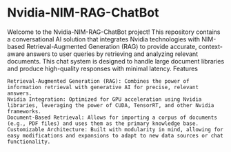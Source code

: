# Nvidia-NIM-RAG-ChatBot

Welcome to the Nvidia-NIM-RAG-ChatBot project! This repository contains a conversational AI solution that integrates Nvidia technologies with NIM-based Retrieval-Augmented Generation (RAG) to provide accurate, context-aware answers to user queries by retrieving and analyzing relevant documents. This chat system is designed to handle large document libraries and produce high-quality responses with minimal latency.
Features

    Retrieval-Augmented Generation (RAG): Combines the power of information retrieval with generative AI for precise, relevant answers.
    Nvidia Integration: Optimized for GPU acceleration using Nvidia libraries, leveraging the power of CUDA, TensorRT, and other Nvidia frameworks.
    Document-Based Retrieval: Allows for importing a corpus of documents (e.g., PDF files) and uses them as the primary knowledge base.
    Customizable Architecture: Built with modularity in mind, allowing for easy modifications and expansions to adapt to new data sources or chat functionality.
